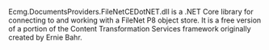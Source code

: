 ﻿Ecmg.DocumentsProviders.FileNetCEDotNET.dll is a .NET Core library for connecting to and working with a FileNet P8 object store.  It is a free version of a portion of the Content Transformation Services framework originally created by Ernie Bahr.